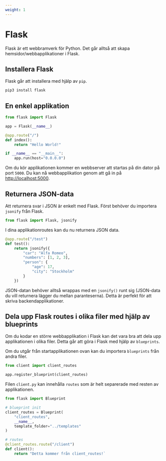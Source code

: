 ```yaml
---
weight: 1
---
```


# Flask

Flask är ett webbramverk för Python. Det går alltså att skapa hemsidor/webbapplikationer i Flask.

## Installera Flask

Flask går att installera med hjälp av `pip`.

```bash
pip3 install flask
```

## En enkel applikation

```python
from flask import Flask

app = Flask(__name__)

@app.route("/")
def index():
    return "Hello World!"

if __name__ == "__main__":
    app.run(host="0.0.0.0")
```

Om du kör applikationen kommer en webbserver att startas på din dator på port `5000`. Du kan nå webbapplikation genom att gå in på [http://localhost:5000](http://localhost:5000).

## Returnera JSON-data

Att returnera svar i JSON är enkelt med Flask. Först behöver du importera `jsonify` från Flask.

```python
from flask import Flask, jsonify
```

I dina applikationroutes kan du nu returnera JSON data.

```python
@app.route("/test")
def test():
    return jsonify({
        "car": "Alfa Romeo",
        "numbers": [1, 2, 3],
        "person": {
            "age": 17,
            "city": "Stockholm"
        }
    })
```

JSON-datan behöver alltså wrappas med en `jsonify()` runt sig (JSON-data du vill returnera lägger du mellan paranteserna). Detta är perfekt för att skriva backendapplikationer.

## Dela upp Flask routes i olika filer med hjälp av blueprints

Om du kodar en större webbapplikation i Flask kan det vara bra att dela upp applikationen i olika filer. Detta går att göra i Flask med hjälp av `blueprints`.

Om du utgår från startapplikationen ovan kan du importera `blueprints` från andra filer.

```python
from client import client_routes

app.register_blueprint(client_routes)
```

Filen `client.py` kan innehålla `routes` som är helt separerade med resten av applikationen.

```python
from flask import Blueprint

# blueprint init
client_routes = Blueprint(
    "client_routes",
    __name__,
    template_folder="../templates"
)

# routes
@client_routes.route("/client")
def client():
    return "Detta kommer från client_routes!`
```